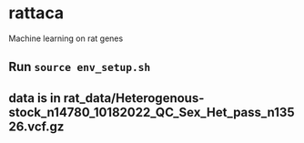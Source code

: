 # rattaca
Machine learning on rat genes


## Run `source env_setup.sh`

## data is in rat_data/Heterogenous-stock_n14780_10182022_QC_Sex_Het_pass_n13526.vcf.gz